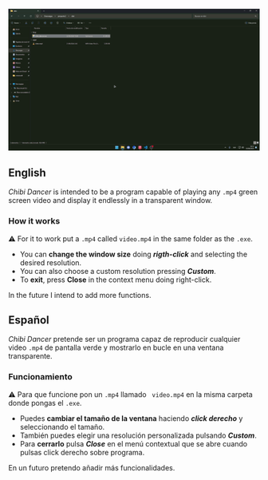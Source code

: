 ![](https://github.com/Ad4mu/chibi-dancer/blob/main/main.gif)


##  English
_Chibi Dancer_ is intended to be a program capable of playing any `.mp4` green screen video and display it endlessly in a transparent window.

### How it works
⚠️ For it to work put a `.mp4` called `video.mp4` in the same folder as the `.exe`.
- You can **change the window size** doing **_rigth-click_** and selecting the desired resolution.
- You can also choose a custom resolution pressing **_Custom_**.
- To **exit**, press **Close** in the context menu doing right-click.

In the future I intend to add more functions.

## Español
_Chibi Dancer_ pretende ser un programa capaz de reproducir cualquier video `.mp4` de pantalla verde y mostrarlo en bucle en una ventana transparente.

### Funcionamiento
⚠️ Para que funcione pon un `.mp4` llamado ` video.mp4` en la misma carpeta donde pongas el `.exe`.
- Puedes **cambiar el tamaño de la ventana** haciendo **_click derecho_** y seleccionando el tamaño.
- También puedes elegir una resolución personalizada pulsando **_Custom_**.
- Para **cerrarlo** pulsa **_Close_** en el menú contextual que se abre cuando pulsas click derecho sobre programa.

En un futuro pretendo añadir más funcionalidades.
